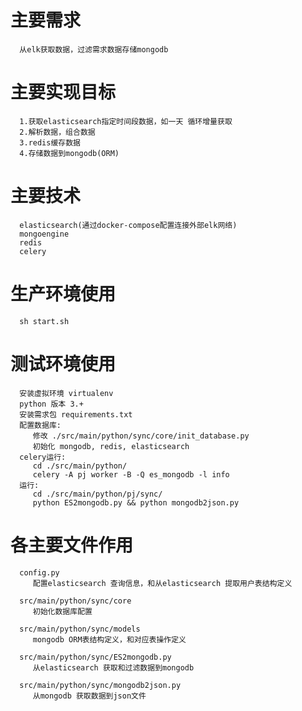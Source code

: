 
# 主要需求
      从elk获取数据，过滤需求数据存储mongodb

# 主要实现目标
      1.获取elasticsearch指定时间段数据，如一天 循环增量获取
      2.解析数据，组合数据
      3.redis缓存数据
      4.存储数据到mongodb(ORM)

# 主要技术
      elasticsearch(通过docker-compose配置连接外部elk网络)
      mongoengine
      redis
      celery

# 生产环境使用
      sh start.sh

# 测试环境使用
      安装虚拟环境 virtualenv
      python 版本 3.+
      安装需求包 requirements.txt
      配置数据库:
         修改 ./src/main/python/sync/core/init_database.py
         初始化 mongodb, redis, elasticsearch
      celery运行:
         cd ./src/main/python/
         celery -A pj worker -B -Q es_mongodb -l info
      运行:
         cd ./src/main/python/pj/sync/
         python ES2mongodb.py && python mongodb2json.py

# 各主要文件作用
      config.py
         配置elasticsearch 查询信息，和从elasticsearch 提取用户表结构定义

      src/main/python/sync/core
         初始化数据库配置

      src/main/python/sync/models
         mongodb ORM表结构定义，和对应表操作定义

      src/main/python/sync/ES2mongodb.py
         从elasticsearch 获取和过滤数据到mongodb

      src/main/python/sync/mongodb2json.py
         从mongodb 获取数据到json文件